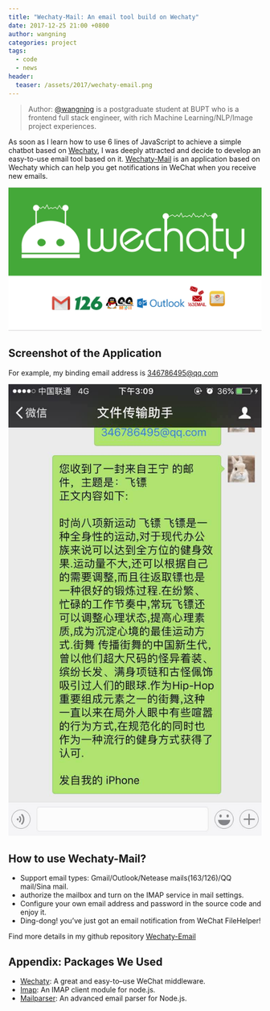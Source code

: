 ```yaml
---
title: "Wechaty-Mail: An email tool build on Wechaty"
date: 2017-12-25 21:00 +0800
author: wangning
categories: project
tags:
  - code
  - news
header:
  teaser: /assets/2017/wechaty-email.png
---
```


> Author: [@wangning](https://github.com/wnbupt/wechaty_email) is a postgraduate student at BUPT who is a frontend full stack engineer, with rich Machine Learning/NLP/Image project experiences.

As soon as I learn how to use 6 lines of JavaScript to achieve a simple chatbot based on [Wechaty](https://github.com/wechaty/wechaty), I was deeply attracted and decide to develop an easy-to-use email tool based on it. [Wechaty-Mail](https://github.com/wnbupt/wechaty_email) is an application based on Wechaty which can help you get notifications in WeChat when you receive new emails.

![wechaty_email](/assets/2017/wechaty-email.png)

<!--more-->

## Screenshot of the Application

For example, my binding email address is 346786495@qq.com

![wechaty-email](/assets/2017/wechaty-email-demo.jpeg)

## How to use Wechaty-Mail?

* Support email types: Gmail/Outlook/Netease mails(163/126)/QQ mail/Sina mail.
* authorize the mailbox and turn on the IMAP service in mail settings.
* Configure your own email address and password in the source code and enjoy it.
* Ding-dong! you’ve just got an email notification from WeChat FileHelper!

Find more details in my github repository [Wechaty-Email](https://github.com/wnbupt/wechaty_email)

## Appendix: Packages We Used

* [Wechaty](https://github.com/wechaty/wechaty): A great and easy-to–use WeChat middleware.
* [Imap](https://github.com/mscdex/node-imap): An IMAP client module for node.js.
* [Mailparser](https://github.com/nodemailer/mailparser): An advanced email parser for Node.js.
